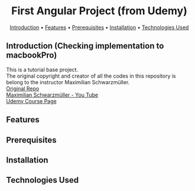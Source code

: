 <h1 align="center">
  First Angular Project (from Udemy)
  <br>
</h1>

<p align="center">
  <a href="#introduction">Introduction</a> •
  <a href="#features">Features</a> •
  <a href="#prerequisites">Prerequisites</a> •
  <a href="#installation">Installation</a> •
  <a href="#technologiesused">Technologies Used</a>
</p>


## Introduction (Checking implementation to macbookPro)

This is a tutorial base project.
<br>
The original copyright and creator of all the codes in this repository is belong to
the instructor Maximilian Schwarzmüller.
<br>
[Original Repo](https://github.com/mschwarzmueller/angular-complete-guide-course-resources)
<br>
[Maximilian Schwarzmüller - You Tube](https://www.youtube.com/@maximilian-schwarzmueller)
<br>
[Udemy Course Page](https://www.udemy.com/course/the-complete-guide-to-angular-2/)
<br>

## Features

## Prerequisites

## Installation

## Technologies Used
